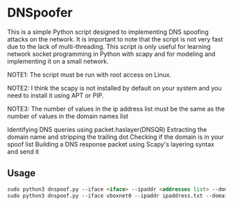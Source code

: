 # DNSpoofer

This is a simple Python script designed to implementing DNS spoofing attacks on the network. It is important to note that the script is not very fast due to the lack of multi-threading. This script is only useful for learning network socket programming in Python with scapy and for modeling and implementing it on a small network.

NOTE1: The script must be run with root access on Linux. 

NOTE2: I think the scapy is not installed by default on your system and you need to install it using APT or PIP. 

NOTE3: The number of values in the ip address list must be the same as the number of values in the domain names list


Identifying DNS queries using packet.haslayer(DNSQR)
Extracting the domain name and stripping the trailing dot
Checking if the domain is in your spoof list
Building a DNS response packet using Scapy's layering syntax and send it

## Usage

```markdown
sudo python3 dnspoof.py --iface <iface> --ipaddr <addresses list> --domain <domain list>
sudo python3 dnspoof.py --iface vboxnet0 --ipaddr ipaddress.txt --domain domains.txt
```
